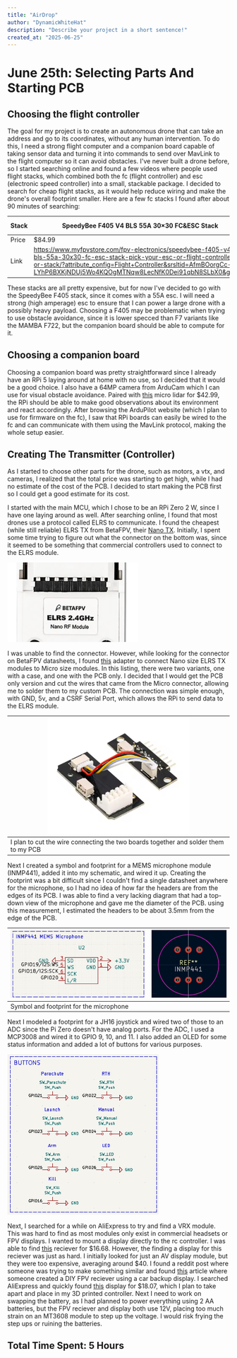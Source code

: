 ```yaml
---
title: "AirDrop"
author: "DynamicWhiteHat"
description: "Describe your project in a short sentence!"
created_at: "2025-06-25"
---
```


# June 25th: Selecting Parts And Starting PCB

## Choosing the flight controller

The goal for my project is to create an autonomous drone that can take an address and go to its coordinates, without any human intervention. To do this, I need a strong flight computer and a companion board
capable of taking sensor data and turning it into commands to send over MavLink to the flight computer so it can avoid obstacles. I've never built a drone before, so I started searching online and found a few videos
where people used flight stacks, which combined both the fc (flight controller) and esc (electronic speed controller) into a small, stackable package. I decided to search for cheap flight stacks, as it would help
reduce wiring and make the drone's overall footprint smaller. Here are a few fc stacks I found after about 90 minutes of searching:

| Stack | SpeedyBee F405 V4 BLS 55A 30×30 FC&ESC Stack                                                                                                                                                                                                      | MAMBA MK4 F722 APP 55A ESC                                                                        | MAMBA MK4 F722 MINI F40 40A ESC                                            |
|-------|---------------------------------------------------------------------------------------------------------------------------------------------------------------------------------------------------------------------------------------------------|---------------------------------------------------------------------------------------------------|----------------------------------------------------------------------------|
| Price | $84.99                                                                                                                                                                                                                                            | $98.99                                                                                            | $85.99                                                                     |
| Link  | https://www.myfpvstore.com/fpv-electronics/speedybee-f405-v4-bls-55a-30x30-fc-esc-stack-pick-your-esc-or-flight-controller-or-stack/?attribute_config=Flight+Controller&srsltid=AfmBOorgCc-LYhP6BXKjNDUj5Wo4KQOgMTNqw8LecNfK0Dei91qbN8SLbX0&gQT=1 | https://www.diatone.us/collections/mamba-stack/products/mb-mk4-f722-app-fc?variant=39828008337495 | https://www.diatone.us/products/mb-mk4-f722-mini-fc?variant=39800999444567 |

These stacks are all pretty expensive, but for now I've decided to go with the SpeedyBee F405 stack, since it comes with a 55A esc. I will need a strong (high amperage) esc to ensure that I can power a large 
drone with a possibly heavy payload. Choosing a F405 may be problematic when trying to use obstacle avoidance, since it is lower specced than F7 variants like the MAMBA F722, but the companion board should be able to
compute for it.

## Choosing a companion board

Choosing a companion board was pretty straightforward since I already have an RPi 5 laying around at home with no use, so I decided that it would be a good choice. I also have a 64MP camera from ArduCam which I can use
for visual obstacle avoidance. Paired with [this](https://www.amazon.com/MakerFocus-Single-Point-Ranging-Pixhawk-Compatible/dp/B075V5TZRY/) micro lidar for $42.99, the RPi should be able to make good observations about
its environment and react accordingly. After browsing the ArduPilot website (which I plan to use for firmware on the fc), I saw that RPi boards can easily be wired to the fc and can communicate with them using the MavLink
protocol, making the whole setup easier.

## Creating The Transmitter (Controller)

As I started to choose other parts for the drone, such as motors, a vtx, and cameras, I realized that the total price was starting to get high, while I had no estimate of the cost of the PCB. I decided to start making
the PCB first so I could get a good estimate for its cost.

I started with the main MCU, which I chose to be an RPi Zero 2 W, since I have one laying around as well. After searching online, I found that most drones use a protocol called ELRS to communicate. I found the cheapest
(while still reliable) ELRS TX from BetaFPV, their [Nano TX](https://betafpv.com/products/elrs-nano-tx-module?variant=39416993382534). Initially, I spent some time trying to figure out what the connector on the bottom
was, since it seemed to be something that commercial controllers used to connect to the ELRS module. 

![alt text](src/image.png)

I was unable to find the connector. However, while looking for the connector on BetaFPV datasheets, I found [this](https://www.aliexpress.us/item/3256805485078820.html?spm=a2g0o.productlist.main.2.45a074d4xgLRqQ&algo_pvid=9dc8a4cc-f35b-4f58-bf59-19bcd15fab2d&algo_exp_id=9dc8a4cc-f35b-4f58-bf59-19bcd15fab2d-1&pdp_ext_f=%7B%22order%22%3A%2230%22%2C%22eval%22%3A%221%22%7D&pdp_npi=4%40dis%21USD%216.19%210.99%21%21%216.19%210.99%21%402101e7f617508718492568964e2212%2112000033963418090%21sea%21US%216238534509%21ABX&curPageLogUid=mIJLSDhtRmo2&utparam-url=scene%3Asearch%7Cquery_from%3A) adapter to connect Nano size ELRS TX modules to Micro size modules. In this listing, there were two variants, one with a case, and one with the PCB only. I decided that I would get the PCB only version and cut the wires that came from the Micro connector, allowing me to solder them to my custom PCB. The connection was simple enough, with GND, 5v, and a CSRF Serial Port, which allows the RPi to send data to the ELRS module.

|![alt text](src/image1.png)|
|---------------------------|
|I plan to cut the wire connecting the two boards together and solder them to my PCB|

Next I created a symbol and footprint for a MEMS microphone module (INMP441), added it into my schematic, and wired it up. Creating the footprint was a bit difficult since I couldn't find a single datasheet anywhere for the microphone, so I had no idea of how far the headers are from the edges of its PCB. I was able to find a very lacking diagram that had a top-down view of the microphone and gave me the diameter of the PCB. using this measurement, I estimated the headers to be about 3.5mm from the edge of the PCB.

|![alt text](src/image2.png) |![alt text](src/image3.png)|
|----------------------------|---------------------------|
| Symbol and footprint for the microphone                |

Next I modeled a footprint for a JH16 joystick and wired two of those to an ADC since the Pi Zero doesn't have analog ports. For the ADC, I used a MCP3008 and wired it to GPIO 9, 10, and 11. I also added an OLED for some status information and added a lot of buttons for various purposes.

![alt text](src/image4.png)

Next, I searched for a while on AliExpress to try and find a VRX module. This was hard to find as most modules only exist in commercial headsets or FPV displays. I wanted to mount a display directly to the rc controller. I was able to find [this](https://www.aliexpress.us/item/3256803424747907.html?spm=a2g0o.productlist.main.1.10964bd5jEUqfr&algo_pvid=466401c5-08b4-45ab-8d8b-04525a704688&algo_exp_id=466401c5-08b4-45ab-8d8b-04525a704688-0&pdp_ext_f=%7B%22order%22%3A%2220%22%2C%22eval%22%3A%221%22%7D&pdp_npi=4%40dis%21USD%2130.68%2116.68%21%21%2130.68%2116.68%21%40210337bc17508875091944994e60ac%2112000036739939395%21sea%21US%216238534509%21ABX&curPageLogUid=Nlgo7jIuctVy&utparam-url=scene%3Asearch%7Cquery_from%3A) reciever for $16.68. However, the finding a display for this reciever was just as hard. I initially looked for just an AV display module, but they were too expensive, averaging around $40. I found a reddit post where someone was trying to make something similar and found [this](https://oscarliang.com/diy-fpv-display-fatshark-module/) article where someone created a DIY FPV reciever using a car backup display. I searched AliExpress and quickly found [this](https://www.aliexpress.us/item/3256807008143866.html?spm=a2g0o.productlist.main.9.bb35HudVHudVKL&algo_pvid=0366aa92-9c5e-4f2f-99df-266da67ee4fd&algo_exp_id=0366aa92-9c5e-4f2f-99df-266da67ee4fd-8&pdp_ext_f=%7B%22order%22%3A%2240%22%2C%22eval%22%3A%221%22%7D&pdp_npi=4%40dis%21USD%2118.44%2118.07%21%21%21131.45%21128.82%21%402103010e17509028489278830e7b2f%2112000039762349015%21sea%21US%216238534509%21ABX&curPageLogUid=kccZc2bw8ewx&utparam-url=scene%3Asearch%7Cquery_from%3A&_gl=1*ix8opv*_gcl_au*Nzc4NzI1NjUyLjE3NDkxNDE5NTk.*_ga*NjY3NDI4MDUyMTYzMDA1LjE3NDM5NTQ4MDYxMzU.*_ga_VED1YSGNC7*czE3NTA5MDI4MDIkbzE2JGcxJHQxNzUwOTAyOTMwJGoxNCRsMCRoMA..) display for $18.07, which I plan to take apart and place in my 3D printed controller. Next I need to work on swapping the battery, as I had planned to power everything using 2 AA batteries, but the FPV reciever and display both use 12V, placing too much strain on an MT3608 module to step up the voltage. I would risk frying the step ups or ruining the batteries.

## Total Time Spent: 5 Hours